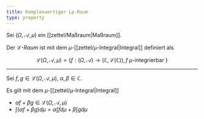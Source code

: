```yaml
---
title: Komplexwertiger Lp-Raum
type: property
---
```


Sei  $(\Omega, \mathcal{A}, \mu)$ ein [[zettel/Maßraum|Maßraum]].

Der *$\mathcal{L}$-Raum* ist mit dem $\mu$-[[zettel/μ-Integral|Integral]] definiert als

$$
	\mathcal{L}(\Omega, \mathcal{A}, \mu) = \left\{ f : (\Omega, \mathcal{A}) \to (\mathbb{C}, \mathcal{L}(\mathbb{C})), f \ \mu\text{-integrierbar } \right\}
$$

---

Sei $f, g \in \mathcal{L}(\Omega, \mathcal{A}, \mu)$, $\alpha, \beta \in \mathbb{C}$.

Es gilt mit dem $\mu$-[[zettel/μ-Integral|Integral]]
- $\alpha f + \beta g \in \mathcal{L}(\Omega, \mathcal{A}, \mu)$
- $\int (\alpha f + \beta g) d\mu = \alpha \int f d\mu + \beta \int g d\mu$